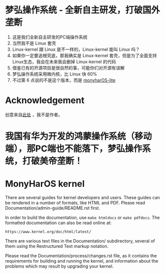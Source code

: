 # 梦弘操作系统 - 全新自主研发，打破国外垄断

1. 这是我们全新自主研发的PC端操作系统
2. 当然我不是 Linux 套壳
3. Linux-kernel 跟 Linux 是不一样的，Linux-kernel 能叫 Linux 吗？
4. 如果你一定要追根究底，那我确实是 Linux-kernel 套壳，但是为了全面支持Linux生态，我会在未来我会删掉 Linux-kernel 的代码
5. 借鉴已有的开源项目是很自然的事，可能你们对开源有误解
6. 梦弘操作系统采用微内核，比 Linux 快 60%
7. 不过第 6 点说的不是这个版本，而是 [monyharOS-lite](https://github.com/MonyHarOS/MonyHarOS-lite)

# Acknowledgement

创意来自[此处](https://github.com/monyhar/monyhar) ，我不是作者。

# 我国有华为开发的鸿蒙操作系统（移动端），那PC端也不能落下，梦弘操作系统，打破美帝垄断！

























MonyHarOS kernel
============

There are several guides for kernel developers and users. These guides can
be rendered in a number of formats, like HTML and PDF. Please read
Documentation/admin-guide/README.rst first.

In order to build the documentation, use ``make htmldocs`` or
``make pdfdocs``.  The formatted documentation can also be read online at:

    https://www.kernel.org/doc/html/latest/

There are various text files in the Documentation/ subdirectory,
several of them using the Restructured Text markup notation.

Please read the Documentation/process/changes.rst file, as it contains the
requirements for building and running the kernel, and information about
the problems which may result by upgrading your kernel.

